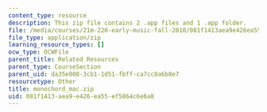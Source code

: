 ```yaml
---
content_type: resource
description: This zip file contains 2 .app files and 1 .app folder.
file: /media/courses/21m-220-early-music-fall-2010/081f1413aea9e426ea55ef5864c6e6a8_monochord_mac.zip
file_type: application/zip
learning_resource_types: []
ocw_type: OCWFile
parent_title: Related Resources
parent_type: CourseSection
parent_uid: da35e008-3cb1-1d51-fbff-ca7cc8a6b8e7
resourcetype: Other
title: monochord_mac.zip
uid: 081f1413-aea9-e426-ea55-ef5864c6e6a8
---
```

